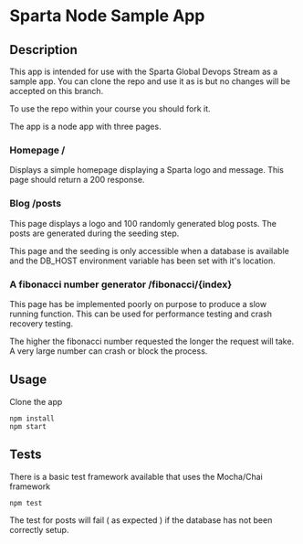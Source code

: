 # Sparta Node Sample App

## Description

This app is intended for use with the Sparta Global Devops Stream as a sample app. You can clone the repo and use it as is but no changes will be accepted on this branch. 

To use the repo within your course you should fork it.

The app is a node app with three pages.

### Homepage /

Displays a simple homepage displaying a Sparta logo and message. This page should return a 200 response.

### Blog /posts

This page displays a logo and 100 randomly generated blog posts. The posts are generated during the seeding step.

This page and the seeding is only accessible when a database is available and the DB_HOST environment variable has been set with it's location.

### A fibonacci number generator /fibonacci/{index}

This page has be implemented poorly on purpose to produce a slow running function. This can be used for performance testing and crash recovery testing.

The higher the fibonacci number requested the longer the request will take. A very large number can crash or block the process.

## Usage

Clone the app

```
npm install
npm start
```

## Tests

There is a basic test framework available that uses the Mocha/Chai framework

```
npm test
```

The test for posts will fail ( as expected ) if the database has not been correctly setup.




